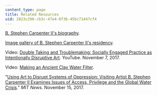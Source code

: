 ```yaml
---
content_type: page
title: Related Resources
uid: 2823c296-cb3c-47e4-0f36-45bc71447cf4
---
```


[B. Stephen Carpenter II's biography](https://arts.mit.edu/artists/stephen-carpenter/#biography).

[Image gallery of B. Stephen Carpenter II's residency](https://www.flickr.com/photos/artsatmit/sets/72157689740397534).

Video: [Double Taking and Troublemaking: Socially Engaged Practice as Intentionally Disruptive Art](https://www.youtube.com/watch?v=eKUK-2ZzP60). YouTube. November 7, 2017. 

Video: [Making an Ancient Clay Water Filter](https://rtlln1kraz3heqyqi5ac19ce-wpengine.netdna-ssl.com/wp-content/uploads/2018/06/Making-a-Clay-Water-Filter_v2.mp4). 

"[Using Art to Disrupt Systems of Oppression: Visiting Artist B. Stephen Carpenter II Examines Issues of Access, Privilege and the Global Water Crisis](http://news.mit.edu/2017/stephen-carpenter-using-art-disrupt-systems-oppression-1115)." _MIT News_. November 15, 2017.